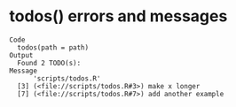 # todos() errors and messages

    Code
      todos(path = path)
    Output
      Found 2 TODO(s):
    Message
          'scripts/todos.R'
      [3] (<file://scripts/todos.R#3>) make x longer
      [7] (<file://scripts/todos.R#7>) add another example

